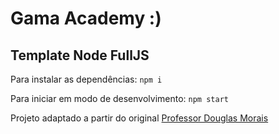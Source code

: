 # Gama Academy :)
## Template Node FullJS


Para instalar as dependências:
`npm i`

Para iniciar em modo de desenvolvimento:
`npm start`


Projeto adaptado a partir do original [Professor Douglas Morais](https://github.com/mrdouglasmorais/template-node-fulljs)